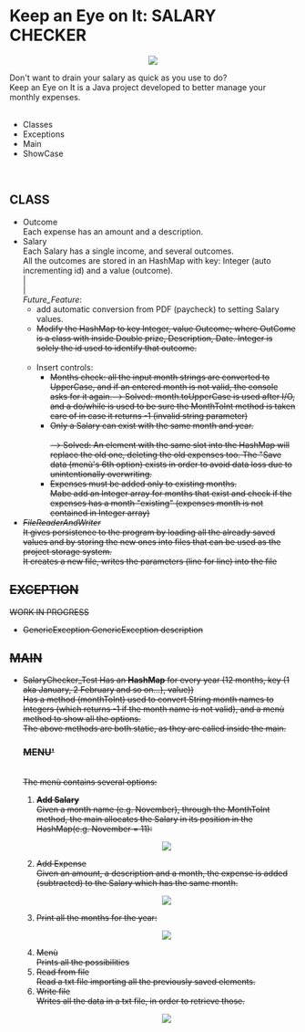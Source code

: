 <h1>Keep an Eye on It: SALARY CHECKER</h1>
<p align="center">
<img src="https://i.imgur.com/xkLdpZI.png">
</p>
<section>Don't want to drain your salary as quick as you use to do?<br>Keep an Eye on It is a Java project developed to better manage your monthly expenses.<br>
<br>
<ul>
	<li>Classes</li>
	<li>Exceptions</li>
	<li>Main</li>
	<li>ShowCase</li>
</ul>

<br>
<h2>CLASS</h2>
<ul>
	<li>Outcome<br>
	Each expense has an amount and a description.</li>
	<li>Salary<br>
	Each Salary has a single income, and several outcomes.<br>All the outcomes are stored in an HashMap with key: Integer (auto incrementing id) and a value (outcome).
	<br>|<br>|<br>
	<em>Future_Feature</em>:	
		<ul>
			<li>add automatic conversion from PDF (paycheck) to setting Salary values.</li>
			<strike><li>Modify the HashMap to key Integer, value Outcome; where OutCome is a class with inside Double prize, Description, Date. Integer is solely the id used to identify that outcome.</li></strike><br>
			<li>Insert controls: 
				<ul>
					<strike><li>Months check: all the input month strings are converted to UpperCase, and if an entered month is not valid, the console asks for it again.--> Solved: month.toUpperCase is used after I/O, and a do/while is used to be sure the MonthToInt method is taken care of in case it returns -1 (invalid string parameter)</li></strike>
					<strike><li>Only a Salary can exist with the same month and year.</li><br>--> Solved: An element with the same slot into the HashMap will replace the old one, deleting the old expenses too. The "Save data (menù's 6th option) exists in order to avoid data loss due to unintentionally overwriting.<strike>
					<li>Expenses must be added only to existing months.<br> Mabe add an Integer array for months that exist and check if the expenses has a month "existing" (expenses month is not contained in Integer array)</li>
				</ul>
			</li>
		</ul>	
	</li>
	<strike><li><em>FileReaderAndWriter</em><br>
	It gives persistence to the program by loading all the already saved values and by storing the new ones into files that can be used as the project storage system.
	<br>It creates a new file, writes the parameters (line for line) into the file
		</li></strike>
</ul>

<h2>EXCEPTION</h2>
		WORK IN PROGRESS
<ul>
	<li>GenericException
	GenericException description<br>
	</li>
	<!-- <li></li> -->

</ul>
<h2>MAIN</h2>
<ul>
	<li>SalaryChecker_Test
	Has an <b>HashMap</b> for every year (12 months, <Integer> key (1 aka January, 2 February and so on...), <Salary> value))<br>
	Has a method (monthToInt) used to convert String month names to Integers (which returns -1 if the month name is not valid), and a menù method to show all the options.<br>
		The above methods are both static, as they are called inside the main.<br>
		<h3>MENU'</h3>
	<br>The menù contains several options:
		<ol start="1">
			<li><b>Add Salary</b><br>
			Given a month name (e.g. November), through the MonthToInt method, the main allocates the Salary in its position in the HashMap(e.g. November = 11):
			<p align="center">
					<img src="https://i.imgur.com/fMQwb6s.png">
				</p></li>
			<li>Add Expense<br>
			Given an amount, a description and a month, the expense is added (subtracted) to the Salary which has the same month.
			<p align="center">
					<img src="https://i.imgur.com/sPX0DYc.png">
				</p></li>
			<li>Print all the months for the year:
			<p align="center">
					<img src="https://i.imgur.com/SLdMbQL.png">
				</p></li>
			<li>Menù<br>
			Prints all the possibilities</li>
			<strike><li>Read from file<br>
				Read a txt file importing all the previously saved elements.</li></strike>
			<li>Write file<br>
			Writes all the data in a txt file, in order to retrieve those.
				<p align="center">
					<img src="https://i.imgur.com/1dsmeBR.png">
				</p>
			</li>
		</ol>
	</li>
</ul>
</section>
	
